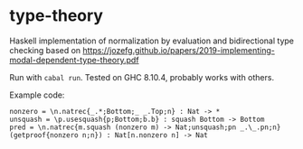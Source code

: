 # type-theory
Haskell implementation of normalization by evaluation and bidirectional type checking based on <https://jozefg.github.io/papers/2019-implementing-modal-dependent-type-theory.pdf>

Run with `cabal run`. Tested on GHC 8.10.4, probably works with others.

Example code:

    nonzero = \n.natrec{_.*;Bottom;_ _.Top;n} : Nat -> *
    unsquash = \p.usesquash{p;Bottom;b.b} : squash Bottom -> Bottom
    pred = \n.natrec{m.squash (nonzero m) -> Nat;unsquash;pn _.\_.pn;n} (getproof{nonzero n;n}) : Nat[n.nonzero n] -> Nat
